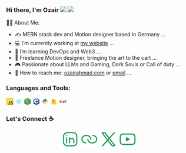 ### Hi there, I'm Ozair <img src="https://media.giphy.com/media/hvRJCLFzcasrR4ia7z/giphy.gif" width="25"> ![](https://visitor-badge.glitch.me/badge?page_id=ozcod.ozcod)

<!--
**ozcod/ozcod** is a ✨ _special_ ✨ repository because its `README.md` (this file) appears on your GitHub profile.

Here are some ideas to get you started:
-->


🧑‍💼 About Me:

- ✍ MERN stack dev and Motion designer based in Germany ...
- 💻 I’m currently working at  <a href="https://www.ozairahmad.com">my website</a> ...
- 🌱 I’m learning DevOps and Web3 ... 
- 🎨 Freelance Motion designer, bringing the art to the cart ...
- 🎮 Passionate about LLMs and Gaming, Dark Souls or Call of duty ...
- 💼 How to reach me: <a href="https://www.ozairahmad.com">ozairahmad.com</a> or [email](mailto:ozair.isb@gmail.com) ...

### Languages and Tools: 

<code><img height="20" src="https://raw.githubusercontent.com/github/explore/80688e429a7d4ef2fca1e82350fe8e3517d3494d/topics/javascript/javascript.png"></code>
<code><img height="20" src="https://raw.githubusercontent.com/github/explore/80688e429a7d4ef2fca1e82350fe8e3517d3494d/topics/react/react.png"></code>
<code><img height="20" src="https://raw.githubusercontent.com/github/explore/80688e429a7d4ef2fca1e82350fe8e3517d3494d/topics/nodejs/nodejs.png"></code>
<code><img height="20" src="https://raw.githubusercontent.com/github/explore/80688e429a7d4ef2fca1e82350fe8e3517d3494d/topics/cpp/cpp.png"></code>
<code><img height="20" src="https://raw.githubusercontent.com/github/explore/80688e429a7d4ef2fca1e82350fe8e3517d3494d/topics/python/python.png"></code>
<code><img height="20" src="https://raw.githubusercontent.com/github/explore/80688e429a7d4ef2fca1e82350fe8e3517d3494d/topics/firebase/firebase.png"></code>
<code><img height="20" src="https://raw.githubusercontent.com/github/explore/80688e429a7d4ef2fca1e82350fe8e3517d3494d/topics/git/git.png"></code>

### Let's Connect :coffee:

 <p align="center">
   <a href="https://www.linkedin.com/in/ozairahmad/"><img src="img/linkedin.svg" alt="LinkedIn"/></a>
   <a href="https://vimeo.com/ozstudiosxyz"><img src="img/link.svg" alt="Vimeo"/></a>
   <a href="https://twitter.com/forsakenpirate"><img src="img/x.svg" alt="Twitter"/></a>
   <a href="https://youtu.be/vhJuwjaNmUQ" ><img src="img/youtube.svg" /> </a>

 </p>
